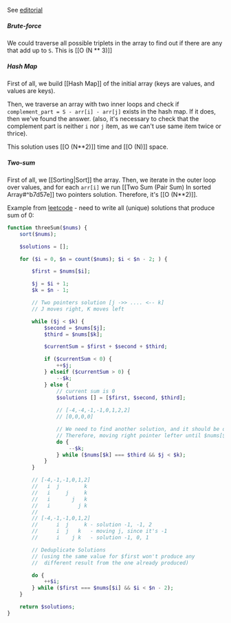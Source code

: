 See [editorial](https://www.geeksforgeeks.org/find-a-triplet-that-sum-to-a-given-value/)
##### Brute-force

We could traverse all possible triplets in the array to find out if there are any that add up to `S`. This is [[O (N ** 3)]]

##### Hash Map

First of all, we build [[Hash Map]] of the initial array (keys are values, and values are keys).

Then, we traverse an array with two inner loops and check if `complement_part = S - arr[i] - arr[j]` exists in the hash map. If it does, then we've found the answer. (also, it's necessary to check that the complement part is neither `i` nor `j` item, as we can't use same item twice or thrice).

This solution uses [[O (N**2)]] time and [[O (N)]] space.

##### Two-sum

First of all, we [[Sorting|Sort]] the array. Then, we iterate in the outer loop over values, and for each `arr[i]` we run [[Two Sum (Pair Sum) In sorted Array#^b7d57e]] two pointers solution. Therefore, it's [[O (N**2)]].

Example from [leetcode](https://leetcode.com/problems/3sum) - need to write all (unique) solutions that produce sum of 0:

```php
function threeSum($nums) {
    sort($nums);

    $solutions = [];

    for ($i = 0, $n = count($nums); $i < $n - 2; ) {

        $first = $nums[$i];

        $j = $i + 1;
        $k = $n - 1;

        // Two pointers solution [j ->> .... <-- k]
        // J moves right, K moves left

        while ($j < $k) {
            $second = $nums[$j];
            $third = $nums[$k];

            $currentSum = $first + $second + $third;

            if ($currentSum < 0) {
                ++$j;
            } elseif ($currentSum > 0) {
                --$k;
            } else {
                // current sum is 0
                $solutions [] = [$first, $second, $third];
                
                // [-4,-4,-1,-1,0,1,2,2]
                // [0,0,0,0]

                // We need to find another solution, and it should be different from this one
                // Therefore, moving right pointer lefter until $nums[$k] is different from current value.
                do {
                    --$k;
                } while ($nums[$k] === $third && $j < $k);
            }
        }

        // [-4,-1,-1,0,1,2]
        //   i  j        k
        //   i     j     k
        //   i       j   k
        //   i         j k
        //
        // [-4,-1,-1,0,1,2]
        //      i  j     k - solution -1, -1, 2
        //      i  j   k   - moving j, since it's -1
        //      i    j k   - solution -1, 0, 1

        // Deduplicate Solutions
        // (using the same value for $first won't produce any
        //  different result from the one already produced)

        do {
            ++$i;
        } while ($first === $nums[$i] && $i < $n - 2);
    }

    return $solutions;
}
```